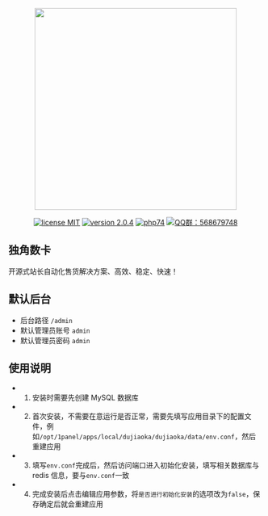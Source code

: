 <p align="center"><img src="https://i.loli.net/2020/04/07/nAzjDJlX7oc5qEw.png" width="400"></p>

<p align="center">
<a href="https://opensource.org/licenses/MIT"><img src="https://img.shields.io/badge/license-MIT-blue" alt="license MIT"></a>
<a href="https://github.com/assimon/dujiaoka/releases/tag/2.0.4"><img src="https://img.shields.io/badge/version-2.0.4-red" alt="version 2.0.4"></a>
<a href="https://www.php.net/releases/7_4_0.php"><img src="https://img.shields.io/badge/PHP-7.4-lightgrey" alt="php74"></a>
<a href="https://shang.qq.com/wpa/qunwpa?idkey=37b6b06f7c941dae20dcd5784088905d6461064d7f33478692f0c4215546cee0"><img src="https://img.shields.io/badge/QQ%E7%BE%A4-568679748-green" alt="QQ群：568679748"></a>
</p>

## 独角数卡

开源式站长自动化售货解决方案、高效、稳定、快速！

## 默认后台

- 后台路径 `/admin`
- 默认管理员账号 `admin`
- 默认管理员密码 `admin`

## 使用说明

- 1. 安装时需要先创建 MySQL 数据库
- 2. 首次安装，不需要在意运行是否正常，需要先填写应用目录下的配置文件，例如`/opt/1panel/apps/local/dujiaoka/dujiaoka/data/env.conf`，然后重建应用
- 3. 填写`env.conf`完成后，然后访问端口进入初始化安装，填写相关数据库与 redis 信息，要与`env.conf`一致
- 4. 完成安装后点击编辑应用参数，将`是否进行初始化安装`的选项改为`false`，保存确定后就会重建应用
